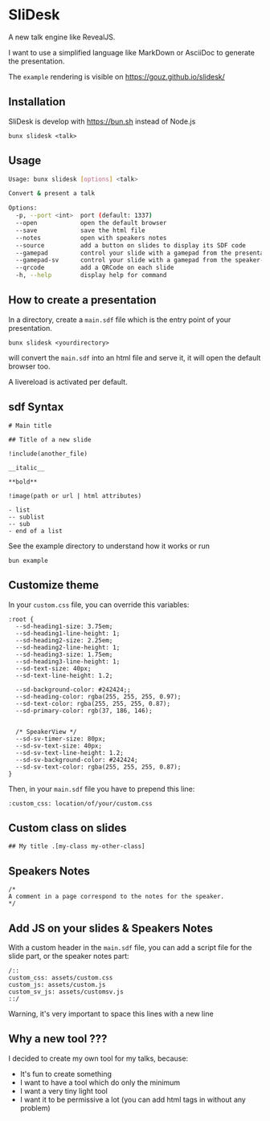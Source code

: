# SliDesk

A new talk engine like RevealJS.

I want to use a simplified language like MarkDown or AsciiDoc to generate the presentation.

The `example` rendering is visible on https://gouz.github.io/slidesk/

## Installation

SliDesk is develop with https://bun.sh instead of Node.js

```
bunx slidesk <talk>
```

## Usage

```sh
Usage: bunx slidesk [options] <talk>

Convert & present a talk

Options:
  -p, --port <int>  port (default: 1337)
  --open            open the default browser
  --save            save the html file
  --notes           open with speakers notes
  --source          add a button on slides to display its SDF code
  --gamepad         control your slide with a gamepad from the presentation
  --gamepad-sv      control your slide with a gamepad from the speaker-view
  --qrcode          add a QRCode on each slide
  -h, --help        display help for command
```

## How to create a presentation

In a directory, create a `main.sdf` file which is the entry point of your presentation.

```
bunx slidesk <yourdirectory>
```

will convert the `main.sdf` into an html file and serve it, it will open the default browser too.

A livereload is activated per default.

## sdf Syntax

```
# Main title

## Title of a new slide

!include(another_file)

__italic__

**bold**

!image(path or url | html attributes)

- list
-- sublist
-- sub
- end of a list

```

See the example directory to understand how it works or run

```
bun example
```

## Customize theme

In your `custom.css` file, you can override this variables:

```
:root {
  --sd-heading1-size: 3.75em;
  --sd-heading1-line-height: 1;
  --sd-heading2-size: 2.25em;
  --sd-heading2-line-height: 1;
  --sd-heading3-size: 1.75em;
  --sd-heading3-line-height: 1;
  --sd-text-size: 40px;
  --sd-text-line-height: 1.2;

  --sd-background-color: #242424;;
  --sd-heading-color: rgba(255, 255, 255, 0.97);
  --sd-text-color: rgba(255, 255, 255, 0.87);
  --sd-primary-color: rgb(37, 186, 146);


  /* SpeakerView */
  --sd-sv-timer-size: 80px;
  --sd-sv-text-size: 40px;
  --sd-sv-text-line-height: 1.2;
  --sd-sv-background-color: #242424;
  --sd-sv-text-color: rgba(255, 255, 255, 0.87);
}
```

Then, in your `main.sdf` file you have to prepend this line:

```
:custom_css: location/of/your/custom.css
```

## Custom class on slides

```
## My title .[my-class my-other-class]
```

## Speakers Notes

```
/*
A comment in a page correspond to the notes for the speaker.
*/
```

## Add JS on your slides & Speakers Notes

With a custom header in the `main.sdf` file, you can add a script file for the slide part, or the speaker notes part:

```
/::
custom_css: assets/custom.css
custom_js: assets/custom.js
custom_sv_js: assets/customsv.js
::/
```

Warning, it's very important to space this lines with a new line

## Why a new tool ???

I decided to create my own tool for my talks, because:

- It's fun to create something
- I want to have a tool which do only the minimum
- I want a very tiny light tool
- I want it to be permissive a lot (you can add html tags in without any problem)
